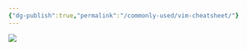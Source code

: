 ```yaml
---
{"dg-publish":true,"permalink":"/commonly-used/vim-cheatsheet/"}
---
```


![](https://i.imgur.com/8VFVknH.jpg)
